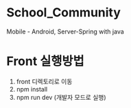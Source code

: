 # School_Community
Mobile - Android, Server-Spring with java

# Front 실행방법
1. front 디렉토리로 이동
2. npm install 
3. npm run dev (개발자 모드로 실행)
